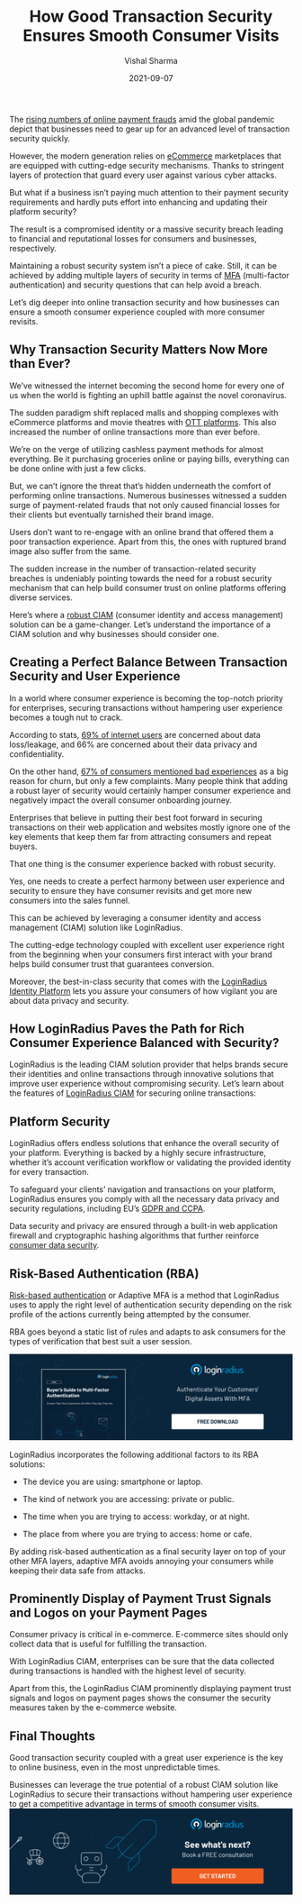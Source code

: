 ﻿---
title: "How Good Transaction Security Ensures Smooth Consumer Visits"
date: "2021-09-07"
coverImage: "smooth-transaction-security-with-loginradius.jpg"
tags: ["loginradius"]
featured: false 
author: "Vishal Sharma"
description: "The sudden increase in the number of transaction-related security breaches is undeniably pointing towards the need for a robust security mechanism that can build consumer trust. This post uncovers the role of secure transactions and how businesses can ensure smooth consumer visits."
metadescription: "Transaction security with a great user experience helps brands attract more consumers. Let’s understand the importance of transaction security in detail"
metatitle: "How to secure online transactions and smooth consumer visits for your business."
---

The <a rel="nofollow" href="https://www.statista.com/statistics/1175651/increase-payment-fraud-coronavirus-outbreak/">rising numbers of online payment frauds</a>
 amid the global pandemic depict that businesses need to gear up for an advanced level of transaction security quickly.

  

However, the modern generation relies on [eCommerce](https://www.loginradius.com/blog/start-with-identity/ecommerce-security/) marketplaces that are equipped with cutting-edge security mechanisms. Thanks to stringent layers of protection that guard every user against various cyber attacks.

  

But what if a business isn’t paying much attention to their payment security requirements and hardly puts effort into enhancing and updating their platform security?

  

The result is a compromised identity or a massive security breach leading to financial and reputational losses for consumers and businesses, respectively.

  

Maintaining a robust security system isn’t a piece of cake. Still, it can be achieved by adding multiple layers of security in terms of [MFA](https://www.loginradius.com/multi-factor-authentication/) (multi-factor authentication) and security questions that can help avoid a breach.

  

Let’s dig deeper into online transaction security and how businesses can ensure a smooth consumer experience coupled with more consumer revisits.

## Why Transaction Security Matters Now More than Ever?

We’ve witnessed the internet becoming the second home for every one of us when the world is fighting an uphill battle against the novel coronavirus.

  

The sudden paradigm shift replaced malls and shopping complexes with eCommerce platforms and movie theatres with [OTT platforms](https://www.loginradius.com/blog/start-with-identity/ott-simplify-authentication/). This also increased the number of online transactions more than ever before.

  

We’re on the verge of utilizing cashless payment methods for almost everything. Be it purchasing groceries online or paying bills, everything can be done online with just a few clicks.

  

But, we can’t ignore the threat that’s hidden underneath the comfort of performing online transactions. Numerous businesses witnessed a sudden surge of payment-related frauds that not only caused financial losses for their clients but eventually tarnished their brand image.

  

Users don’t want to re-engage with an online brand that offered them a poor transaction experience. Apart from this, the ones with ruptured brand image also suffer from the same.

  

The sudden increase in the number of transaction-related security breaches is undeniably pointing towards the need for a robust security mechanism that can help build consumer trust on online platforms offering diverse services.

  

Here’s where a [robust CIAM](https://www.loginradius.com/blog/start-with-identity/customer-identity-and-access-management/) (consumer identity and access management) solution can be a game-changer. Let’s understand the importance of a CIAM solution and why businesses should consider one.

## Creating a Perfect Balance Between Transaction Security and User Experience

In a world where consumer experience is becoming the top-notch priority for enterprises, securing transactions without hampering user experience becomes a tough nut to crack.

  

According to stats, <a rel="nofollow" href="https://www.statista.com/statistics/1172265/biggest-cloud-security-concerns-in-2020/">69% of internet users</a> are concerned about data loss/leakage, and 66% are concerned about their data privacy and confidentiality.

  

On the other hand, <a rel="nofollow" href="https://www.huffpost.com/entry/50-important-customer-exp_b_8295772?ec_carp=6823990201176436044">67% of consumers mentioned bad experiences</a> as a big reason for churn, but only a few complaints. Many people think that adding a robust layer of security would certainly hamper consumer experience and negatively impact the overall consumer onboarding journey.

  

Enterprises that believe in putting their best foot forward in securing transactions on their web application and websites mostly ignore one of the key elements that keep them far from attracting consumers and repeat buyers.

  

That one thing is the consumer experience backed with robust security.

  

Yes, one needs to create a perfect harmony between user experience and security to ensure they have consumer revisits and get more new consumers into the sales funnel.

  

This can be achieved by leveraging a consumer identity and access management (CIAM) solution like LoginRadius.

  

The cutting-edge technology coupled with excellent user experience right from the beginning when your consumers first interact with your brand helps build consumer trust that guarantees conversion.

  

Moreover, the best-in-class security that comes with the [LoginRadius Identity Platform](https://www.loginradius.com/) lets you assure your consumers of how vigilant you are about data privacy and security.

  

## How LoginRadius Paves the Path for Rich Consumer Experience Balanced with Security?

LoginRadius is the leading CIAM solution provider that helps brands secure their identities and online transactions through innovative solutions that improve user experience without compromising security. Let’s learn about the features of [LoginRadius CIAM](https://www.loginradius.com/blog/start-with-identity/customer-identity-and-access-management/) for securing online transactions:

## Platform Security

LoginRadius offers endless solutions that enhance the overall security of your platform. Everything is backed by a highly secure infrastructure, whether it’s account verification workflow or validating the provided identity for every transaction.

  

To safeguard your clients’ navigation and transactions on your platform, LoginRadius ensures you comply with all the necessary data privacy and security regulations, including EU’s [GDPR and CCPA](https://www.loginradius.com/blog/start-with-identity/ccpa-vs-gdpr-the-compliance-war/).

  

Data security and privacy are ensured through a built-in web application firewall and cryptographic hashing algorithms that further reinforce [consumer data security](https://www.loginradius.com/security/).

  

## Risk-Based Authentication (RBA)

[Risk-based authentication](https://www.loginradius.com/blog/start-with-identity/risk-based-authentication/) or Adaptive MFA is a method that LoginRadius uses to apply the right level of authentication security depending on the risk profile of the actions currently being attempted by the consumer.

  

RBA goes beyond a static list of rules and adapts to ask consumers for the types of verification that best suit a user session.

[![Buyers-Guide-to-Multi-Factor-Authentication](Buyers-Guide-to-Multi-Factor-Authentication.png)](https://www.loginradius.com/resource/buyers-guide-to-multi-factor-authentication/)  

LoginRadius incorporates the following additional factors to its RBA solutions:

-   The device you are using: smartphone or laptop.
    
-   The kind of network you are accessing: private or public.
    
-   The time when you are trying to access: workday, or at night.
    
-   The place from where you are trying to access: home or cafe.
    

  

By adding risk-based authentication as a final security layer on top of your other MFA layers, adaptive MFA avoids annoying your consumers while keeping their data safe from attacks.

## Prominently Display of Payment Trust Signals and Logos on your Payment Pages

Consumer privacy is critical in e-commerce. E-commerce sites should only collect data that is useful for fulfilling the transaction.

  

With LoginRadius CIAM, enterprises can be sure that the data collected during transactions is handled with the highest level of security.

  

Apart from this, the LoginRadius CIAM prominently displaying payment trust signals and logos on payment pages shows the consumer the security measures taken by the e-commerce website.

## Final Thoughts

Good transaction security coupled with a great user experience is the key to online business, even in the most unpredictable times.

  

Businesses can leverage the true potential of a robust CIAM solution like LoginRadius to secure their transactions without hampering user experience to get a competitive advantage in terms of smooth consumer visits.
[![book-a-demo-Consultation](book-a-demo.png)](https://www.loginradius.com/book-a-demo/)
